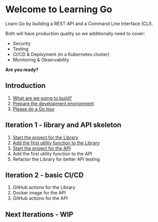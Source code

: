 # Welcome to Learning Go

Learn Go by building a REST API and a Command Line Interface (CLI).

Both will have production quality so we additionally need to cover:
* Security
* Testing
* CI/CD & Deployment (in a Kubernetes cluster)
* Monitoring & Observability

__Are you ready?__

## Introduction

1. [What are we going to build?](intro-what-are-we-going-to-build.md)
1. [Prepare the development environment](intro-prepare-dev-env.md)
1. [Please do a Go tour](intro-go-tour.md)

## Iteration 1 - library and API skeleton

1. [Start the project for the Library](lib-start-the-project.md)
1. [Add the first utility function to the Library](lib-add-first-utility-function.md)
1. [Start the project for the API](api-start-the-project.md)
1. Add the first utility function to the API
1. Refactor the Library for better API testing

## Iteration 2 - basic CI/CD
1. GitHub actions for the Library
1. Docker image for the API
1. GitHub actions for the API

## Next Iterations - WIP
